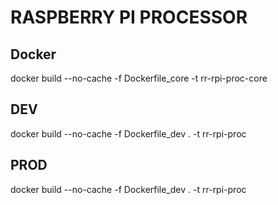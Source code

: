 <h1>
    RASPBERRY PI PROCESSOR
</h1>

## Docker
docker build --no-cache -f Dockerfile_core -t rr-rpi-proc-core

## DEV
docker build --no-cache -f Dockerfile_dev . -t rr-rpi-proc

## PROD
docker build --no-cache -f Dockerfile_dev . -t rr-rpi-proc